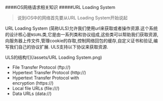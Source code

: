 ####iOS网络请求相关知识
#####URL Loading System
> 说到iOS中的网络首先要从URL Loading System开始说起

URL Loading System (简称ULS)允许我们使用url来获取或者操作资源.这个系统的设计核心是`NSURL`类,它是由一系列类和协议组成,这些类可以帮助我们获取资源,向服务器上传文件,管理cookie的存取,控制网络回包的缓存,自定义证书和验证,编写我们自己的协议扩展.
ULS支持以下协议来获取资源.

ULS的结构![](/assets/URL Loading System.png)

 * File Transfer Protocol (ftp://)
 * Hypertext Transfer Protocol (http://)
 * Hypertext Transfer Protocol with  
 encryption (https://)
 * Local file URLs (file:///)
 * Data URLs (data://)
 
 